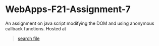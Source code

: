 # WebApps-F21-Assignment-7
An assignment on java script modifying the DOM and using anonymous callback functions.
Hosted at 
>[search file](https://44-563-webapps-f21.github.io/webapps-f21-assignment-7-Yaramasu12/search.html/)